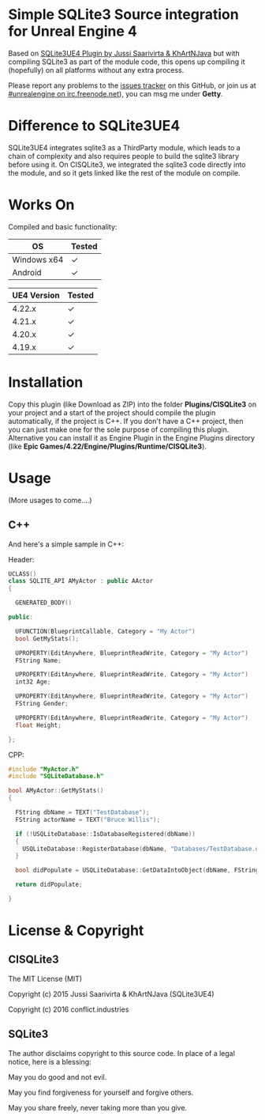 # Simple SQLite3 Source integration for Unreal Engine 4

Based on [SQLite3UE4 Plugin by Jussi Saarivirta & KhArtNJava](https://github.com/KhArtNJava/SQLite3UE4/) but with compiling SQLite3 as part of the module code, this opens up compiling it (hopefully) on all platforms without any extra process.

Please report any problems to the [issues tracker](https://github.com/cindustries/unreal-sqlite3/issues) on this GitHub, or join us at [#unrealengine on irc.freenode.net](https://webchat.freenode.net/?channels=#unrealengine)), you can msg me under **Getty**.

# Difference to SQLite3UE4

SQLite3UE4 integrates sqlite3 as a ThirdParty module, which leads to a chain of complexity and also requires people to build the sqlite3 library before using it. On CISQLite3, we integrated the sqlite3 code directly into the module, and so it gets linked like the rest of the module on compile.

# Works On

Compiled and basic functionality:

OS | Tested
---|-------
Windows x64 | ✓
Android | ✓

UE4 Version | Tested
---|-------
4.22.x | ✓
4.21.x | ✓
4.20.x | ✓
4.19.x | ✓

# Installation

Copy this plugin (like Download as ZIP) into the folder **Plugins/CISQLite3** on your project and a start of the project should compile the plugin automatically, if the project is C++. If you don't have a C++ project, then you can just make one for the sole purpose of compiling this plugin. Alternative you can install it as Engine Plugin in the Engine Plugins directory (like **Epic Games/4.22/Engine/Plugins/Runtime/CISQLite3**).

# Usage

(More usages to come....)

## C++

And here's a simple sample in C++:

Header:
```c++
UCLASS()
class SQLITE_API AMyActor : public AActor
{

  GENERATED_BODY()

public:

  UFUNCTION(BlueprintCallable, Category = "My Actor")
  bool GetMyStats();

  UPROPERTY(EditAnywhere, BlueprintReadWrite, Category = "My Actor")
  FString Name;

  UPROPERTY(EditAnywhere, BlueprintReadWrite, Category = "My Actor")
  int32 Age;

  UPROPERTY(EditAnywhere, BlueprintReadWrite, Category = "My Actor")
  FString Gender;

  UPROPERTY(EditAnywhere, BlueprintReadWrite, Category = "My Actor")
  float Height;

};

```

CPP:

```c++
#include "MyActor.h"
#include "SQLiteDatabase.h"

bool AMyActor::GetMyStats()
{

  FString dbName = TEXT("TestDatabase");
  FString actorName = TEXT("Bruce Willis");

  if (!USQLiteDatabase::IsDatabaseRegistered(dbName))
  {
    USQLiteDatabase::RegisterDatabase(dbName, "Databases/TestDatabase.db", true);
  }

  bool didPopulate = USQLiteDatabase::GetDataIntoObject(dbName, FString::Printf(TEXT("SELECT Name, Age, Gender, Height FROM Actors WHERE Name = \"%s\""), *actorName), this);

  return didPopulate;

}
```

# License & Copyright

## CISQLite3

The MIT License (MIT)

Copyright (c) 2015 Jussi Saarivirta & KhArtNJava (SQLite3UE4)

Copyright (c) 2016 conflict.industries

## SQLite3

The author disclaims copyright to this source code. In place of a legal notice, here is a blessing:

May you do good and not evil.

May you find forgiveness for yourself and forgive others.

May you share freely, never taking more than you give.
